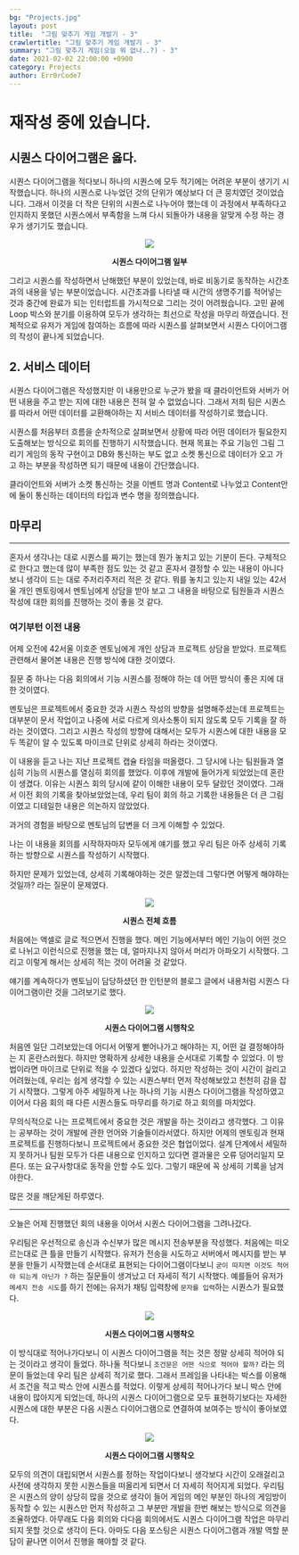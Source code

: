 ```yaml
---
bg: "Projects.jpg"
layout: post
title:  "그림 맞추기 게임 개발기 - 3"
crawlertitle: "그림 맞추기 게임 개발기 - 3"
summary: "그림 맞추기 게임(오늘 뭐 없나..?) - 3"
date: 2021-02-02 22:00:00 +0900
category: Projects
author: Err0rCode7
---
```


# 재작성 중에 있습니다.

## 시퀀스 다이어그램은 옳다.

시퀀스 다이어그램을 적다보니 하나의 시퀀스에 모두 적기에는 어려운 부분이 생기기 시작했습니다. 하나의 시퀀스로 나누었던 것의 단위가 예상보다 더 큰 뭉치였던 것이었습니다. 그래서 이것을 더 작은 단위의 시퀀스로 나누어야 했는데 이 과정에서 부족하다고 인지하지 못했던 시퀀스에서 부족함을 느껴 다시 되돌아가 내용을 알맞게 수정 하는 경우가 생기기도 했습니다.

<p align="center">
<img src="https://user-images.githubusercontent.com/48249549/109292917-6cadd780-786e-11eb-90ff-37bf596775c5.png">
<p style="font-weight:bold" align="center">시퀀스 다이어그램 일부</p>
</p>


그리고 시퀀스를 작성하면서 난해했던 부분이 있었는데, 바로 비동기로 동작하는 시간초과의 내용을 넣는 부분이었습니다. 시간초과를 나타낼 때 시간의 생명주기를 적어넣는 것과 중간에 완료가 되는 인터럽트를 가시적으로 그리는 것이 어려웠습니다. 고민 끝에 Loop 박스와 분기를 이용하여
모두가 생각하는 최선으로 작성을 마무리 하였습니다. 전체적으로 유저가 게임에 참여하는 흐름에 따라 시퀀스를 살펴보면서 시퀀스 다이어그램의 작성이 끝나게 되었습니다.


## 2. 서비스 데이터

시퀀스 다이어그램은 작성했지만 이 내용만으로 누군가 봤을 때 클라이언트와 서버가 어떤 내용을 주고 받는 지에 대한 내용은 전혀 알 수 없었습니다. 그래서 저희 팀은 시퀀스를 따라서 어떤 데이터를 교환해야하는 지 서비스 데이터를 작성하기로 했습니다.

시퀀스를 처음부터 흐름을 순차적으로 살펴보면서 상황에 따라 어떤 데이터가 필요한지 도출해보는 방식으로 회의를 진행하기 시작했습니다. 현재 목표는 주요 기능인 그림 그리기 게임의 동작 구현이고 DB와 통신하는 부도 없고 소켓 통신으로 데이터가 오고 가고 하는 부분을 작성하면 되기 때문에 내용이 간단했습니다.

클라이언트와 서버가 소켓 통신하는 것을 이벤트 명과 Content로 나누었고 Content안에 둘이 통신하는 데이터의 타입과 변수 명을 정의했습니다.

## 마무리
---

혼자서 생각나는 대로 시퀀스를 짜기는 했는데 뭔가 놓치고 있는 기분이 든다. 구체적으로 한다고 했는데 많이 부족한 점도 있는 것 같고 혼자서 결정할 수 있는 내용이 아니다 보니 생각이 드는 대로 주저리주저리 적은 것 같다. 뭐를 놓치고 있는지 내일 있는 42서울 개인 멘토링에서 멘토님에게 상담을 받아 보고 그 내용을 바탕으로 팀원들과 시퀀스 작성에 대한 회의를 진행하는 것이 좋을 것 같다.

### 여기부턴 이전 내용

어제 오전에 42서울 이호준 멘토님에게 개인 상담과 프로젝트 상담을 받았다. 프로젝트 관련해서 물어본 내용은 진행 방식에 대한 것이였다.

질문 중 하나는 다음 회의에서 기능 시퀀스를 정해야 하는 데 어떤 방식이 좋은 지에 대한 것이였다.

멘토님은 프로젝트에서 중요한 것과 시퀀스 작성의 방향을 설명해주셨는데 프로젝트는 대부분이 문서 작업이고 나중에 서로 다르게 의사소통이 되지 않도록 모두 기록을 잘 하라는 것이였다. 그리고 시퀀스 작성의 방향에 대해서는 모두가 시퀀스에 대한 내용을 모두 똑같이 알 수 있도록 마이크로 단위로 상세히 하라는 것이였다.

이 내용을 듣고 나는 지난 프로젝트 캡슐 타임을 떠올렸다. 그 당시에 나는 팀원들과 열심히 기능의 시퀀스를 열심히 회의를 했었다. 이후에 개발에 들어가게 되었었는데 혼란이 생겼다. 이유는 시퀀스 회의 당시에 같이 이해한 내용이 모두 달랐던 것이였다. 그래서 이전 회의 기록을 찾아보았었는데, 우리 팀이 회의 하고 기록한 내용들은 더 큰 그림이였고 디테일한 내용은 의논하지 않았었다.

과거의 경험을 바탕으로 멘토님의 답변을 더 크게 이해할 수 있었다.

나는 이 내용을 회의를 시작하자마자 모두에게 얘기를 했고 우리 팀은 아주 상세히 기록하는 방향으로 시퀀스를 작성하기 시작했다.

하지만 문제가 있었는데, 상세히 기록해야하는 것은 알겠는데 그렇다면 어떻게 해야하는 것일까? 라는 질문이 문제였다.

<p align="center">
<img src="https://user-images.githubusercontent.com/48249549/106136408-9d85e880-61ac-11eb-90c9-5e2fd076abab.png">
<p style="font-weight:bold" align="center">시퀀스 전체 흐름</p>
</p>

처음에는 액셀로 글로 적으면서 진행을 했다. 메인 기능에서부터 메인 기능이 어떤 것으로 나뉘고 이런식으로 진행을 했는 데, 얼마지나지 않아서 머리가 아파오기 시작했다. 그리고 이렇게 해서는 상세히 적는 것이 어려울 것 같았다.

얘기를 계속하다가 멘토님이 담당하셨던 한 인턴분의 블로그 글에서 내용처럼 시퀀스 다이어그램이란 것을 그려보기로 했다.

<p align="center">
<img src="https://user-images.githubusercontent.com/48249549/106136564-d3c36800-61ac-11eb-99d6-a7bf73310b28.png">
<p style="font-weight:bold" align="center">시퀀스 다이어그램 시행착오</p>
</p>

처음엔 일단 그려보았는데 어디서 어떻게 뻗어나가고 해야하는 지, 어떤 걸 결정해야하는 지 혼란스러웠다. 하지만 명확하게 상세한 내용을 순서대로 기록할 수 있었다. 이 방법이라면 마이크로 단위로 적을 수 있겠다 싶었다. 하지만 작성하는 것이 시간이 걸리고 어려웠는데, 우리는 쉽게 생각할 수 있는 시퀀스부터 먼저 작성해보았고 천천히 감을 잡기 시작했다. 그렇게 아주 세밀하게 나눈 하나의 기능 시퀀스 다이어그램을 작성하였고 이어서 다음 회의 때 다른 시퀀스들도 마무리를 하기로 하고 회의를 마치었다.

무의식적으로 나는 프로젝트에서 중요한 것은 개발을 하는 것이라고 생각했다. 그 이유는 공부하는 것이 개발에 관한 언어와 기술들이라서였다. 하지만 어제의 멘토링과 현재 프로젝트를 진행하다보니 프로젝트에서 중요한 것은 협업이었다. 설계 단계에서 세밀하지 못하거나 팀원 모두가 다른 내용으로 인지하고 있다면 결과물은 오류 덩어리일지 모른다. 또는 요구사항대로 동작을 안할 수도 있다. 그렇기 때문에 꼭 상세히 기록을 남겨야한다.

많은 것을 깨닫게된 하루였다.

---

오늘은 어제 진행했던 회의 내용을 이어서 시퀀스 다이어그램을 그려나갔다.

우리팀은 우선적으로 송신과 수신부가 많은 메시지 전송부분을 작성했다. 처음에는 떠오르는대로 큰 틀을 만들기 시작했다. 유저가 전송을 시도하고 서버에서 메시지를 받는 부분을 만들기 시작했는데 순서대로 표현되는 다이어그램이다보니 `굳이 따지면 이것도 적어야 되는게 아닌가 ?` 하는 질문들이 생겨났고 더 자세히 적기 시작했다. 예를들어 유저가 `메세지 전송 시도`를 하기 전에는 유저가 채팅 입력창에 `문자를 입력`하는 시퀀스가 필요했다.
<p align="center">
<img src="https://user-images.githubusercontent.com/48249549/106276552-18b5d000-627b-11eb-8451-d230a4a7202f.png">
<p style="font-weight:bold" align="center">시퀀스 다이어그램 시행착오</p>
</p>

이 방식대로 적어나가다보니 이 시퀀스 다이어그램을 적는 것은 정말 상세히 적어야 되는 것이라고 생각이 들었다. 하나둘 적다보니 `조건문은 어떤 식으로 적어야 할까?` 라는 의문이 들었는데 우리 팀은 상세히 적기로 했다. 그래서 프레임을 나타내는 박스를 이용해서 조건을 적고 박스 안에 시퀀스를 적었다. 이렇게 상세히 적어나가다 보니 박스 안에 내용이 많아지게 되었는데, 하나의 시퀀스 다이어그램으로 모두 표현하기보다는 자세한 시퀀스에 대한 부분은 다음 시퀀스 다이어그램으로 연결하여 보여주는 방식이 좋아보였다.
<p align="center">
<img src="https://user-images.githubusercontent.com/48249549/106276536-12bfef00-627b-11eb-8424-4bcdf5886142.png">
<p style="font-weight:bold" align="center">시퀀스 다이어그램 시행착오</p>
</p>
모두의 의견이 대립되면서 시퀀스를 정하는 작업이다보니 생각보다 시간이 오래걸리고 사전에 생각하지 못한 시퀀스들을 떠올리게 되면서 더 자세히 적어지게 되었다. 우리팀은 시퀀스의 양이 상당히 많을 것으로 생각이 들어 게임의 메인 부분인 하나의 게임방이 동작할 수 있는 시퀀스만 먼저 작성하고 그 부분만 개발을 한번 해보는 방식으로 의견을 조율하였다. 아무래도 다음 회의와 다다음 회의에서도 시퀀스 다이어그램 작업은 마무리 되지 못할 것으로 생각이 든다. 아마도 다음 포스팅은 시퀀스 다이어그램과 개발 역할 분담이 끝나면 이어서 진행을 해야할 것 같다.